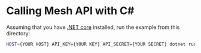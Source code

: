 # Calling Mesh API with C#

Assuming that you have [.NET core](https://dotnet.microsoft.com/download) installed, run the example from this directory:

```bash
HOST={YOUR HOST} API_KEY={YOUR KEY} API_SECRET={YOUR SECRET} dotnet run
```
